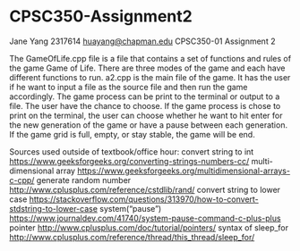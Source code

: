 # CPSC350-Assignment2
Jane Yang
2317614
huayang@chapman.edu
CPSC350-01
Assignment 2

The GameOfLife.cpp file is a file that contains a set of functions and rules of the game Game of Life. There are three modes of the game and each have different functions to run. a2.cpp is the main file of the game. It has the user if he want to input a file as the source file and then run the game accordingly. The game process can be print to the terminal or output to a file. The user have the chance to choose. If the game process is chose to print on the terminal, the user can choose whether he want to hit enter for the new generation of the game or have a pause between each generation. If the game grid is full, empty, or stay stable, the game will be end. 

Sources used outside of textbook/office hour:
convert string to int
https://www.geeksforgeeks.org/converting-strings-numbers-cc/
multi-dimensional array
https://www.geeksforgeeks.org/multidimensional-arrays-c-cpp/
generate random number
http://www.cplusplus.com/reference/cstdlib/rand/
convert string to lower case
https://stackoverflow.com/questions/313970/how-to-convert-stdstring-to-lower-case
system(“pause”)
https://www.journaldev.com/41740/system-pause-command-c-plus-plus
pointer
http://www.cplusplus.com/doc/tutorial/pointers/
syntax of sleep_for
http://www.cplusplus.com/reference/thread/this_thread/sleep_for/